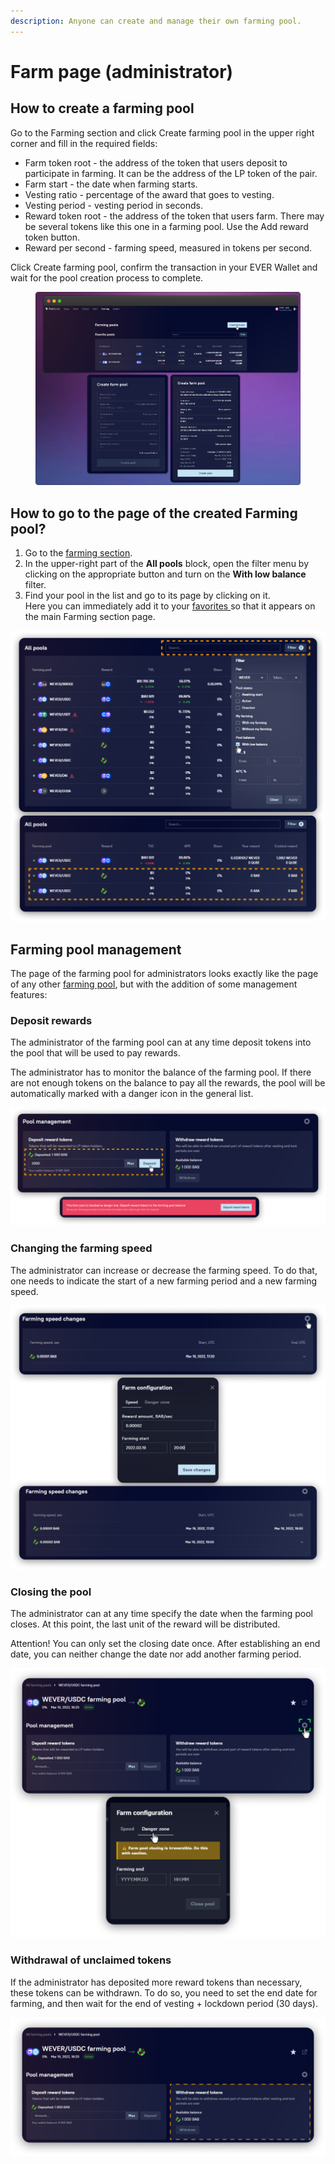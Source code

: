 ```yaml
---
description: Anyone can create and manage their own farming pool.
---
```


# Farm page (administrator)

## How to create a farming pool

Go to the Farming section and click Create farming pool in the upper right corner and fill in the required fields:

* Farm token root - the address of the token that users deposit to participate in farming. It can be the address of the LP token of the pair.
* Farm start - the date when farming starts.
* Vesting ratio - percentage of the award that goes to vesting.
* Vesting period - vesting period in seconds.
* Reward token root - the address of the token that users farm. There may be several tokens like this one in a farming pool. Use the Add reward token button.
* Reward per second - ​​farming speed, measured in tokens per second.

Click Create farming pool, confirm the transaction in your EVER Wallet and wait for the pool creation process to complete.

<figure><img src="../../../../.gitbook/assets/image (31).png" alt=""><figcaption></figcaption></figure>

## How to go to the page of the created Farming pool?

1. Go to the [farming section](../../).
2. In the upper-right part of the **All pools** block, open the filter menu by clicking on the appropriate button and turn on the **With low balance** filter.
3. Find your pool in the list and go to its page by clicking on it.\
   Here you can immediately add it to your [favorites ](../../../pairs/interface/pair-page/add-to-favorites.md)so that it appears on the main Farming section page.

![](<../../../../.gitbook/assets/image (57).png>)

## Farming pool management

The page of the farming pool for administrators looks exactly like the page of any other [farming pool](farm-page-user/), but with the addition of some management features:

### Deposit rewards

The administrator of the farming pool can at any time deposit tokens into the pool that will be used to pay rewards.

The administrator has to monitor the balance of the farming pool. If there are not enough tokens on the balance to pay all the rewards, the pool will be automatically marked with a danger icon in the general list.

![](<../../../../.gitbook/assets/image (9) (1).png>)

### Changing the farming speed

The administrator can increase or decrease the farming speed. To do that, one needs to indicate the start of a new farming period and a new farming speed.

![](<../../../../.gitbook/assets/image (200).png>)

### Closing the pool

The administrator can at any time specify the date when the farming pool closes. At this point, the last unit of the reward will be distributed.

Attention! You can only set the closing date once. After establishing an end date, you can neither change the date nor add another farming period.

![](<../../../../.gitbook/assets/image (50).png>)

### Withdrawal of unclaimed tokens

If the administrator has deposited more reward tokens than necessary, these tokens can be withdrawn. To do so, you need to set the end date for farming, and then wait for the end of vesting + lockdown period (30 days).

![](<../../../../.gitbook/assets/image (53).png>)
